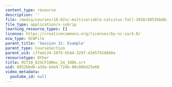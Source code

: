 ```yaml
---
content_type: resource
description: ''
file: /media/courses/18-02sc-multivariable-calculus-fall-2010/8852bbd6a3dabda9724b00c80bd25e68_MIT18_02SCF10Rec_24_300k.srt
file_type: application/x-subrip
learning_resource_types: []
license: https://creativecommons.org/licenses/by-nc-sa/4.0/
ocw_type: OCWFile
parent_title: 'Session 31: Example'
parent_type: CourseSection
parent_uid: c7fadc24-28f5-b544-3297-43d57919860a
resourcetype: Other
title: MIT18_02SCF10Rec_24_300k.srt
uid: 8852bbd6-a3da-bda9-724b-00c80bd25e68
video_metadata:
  youtube_id: null
---
```

